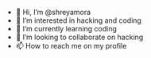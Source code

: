 - 👋 Hi, I’m @shreyamora
- 👀 I’m interested in hacking and coding
- 🌱 I’m currently learning coding
- 💞️ I’m looking to collaborate on hacking 
- 📫 How to reach me on my profile

<!---
shreyamora/shreyamora is a ✨ special ✨ repository because its `README.md` (this file) appears on your GitHub profile.
You can click the Preview link to take a look at your changes.
--->
